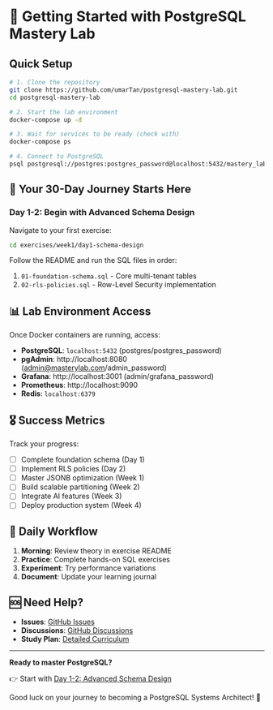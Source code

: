 # 🚀 Getting Started with PostgreSQL Mastery Lab

## Quick Setup

```bash
# 1. Clone the repository
git clone https://github.com/umarTan/postgresql-mastery-lab.git
cd postgresql-mastery-lab

# 2. Start the lab environment
docker-compose up -d

# 3. Wait for services to be ready (check with)
docker-compose ps

# 4. Connect to PostgreSQL
psql postgresql://postgres:postgres_password@localhost:5432/mastery_lab
```

## 🎯 Your 30-Day Journey Starts Here

### Day 1-2: Begin with Advanced Schema Design
Navigate to your first exercise:
```bash
cd exercises/week1/day1-schema-design
```

Follow the README and run the SQL files in order:
1. `01-foundation-schema.sql` - Core multi-tenant tables
2. `02-rls-policies.sql` - Row-Level Security implementation

## 📊 Lab Environment Access

Once Docker containers are running, access:

- **PostgreSQL**: `localhost:5432` (postgres/postgres_password)
- **pgAdmin**: http://localhost:8080 (admin@masterylab.com/admin_password)
- **Grafana**: http://localhost:3001 (admin/grafana_password)
- **Prometheus**: http://localhost:9090
- **Redis**: `localhost:6379`

## 🎖️ Success Metrics

Track your progress:
- [ ] Complete foundation schema (Day 1)
- [ ] Implement RLS policies (Day 2)
- [ ] Master JSONB optimization (Week 1)
- [ ] Build scalable partitioning (Week 2)
- [ ] Integrate AI features (Week 3)
- [ ] Deploy production system (Week 4)

## 🔄 Daily Workflow

1. **Morning**: Review theory in exercise README
2. **Practice**: Complete hands-on SQL exercises
3. **Experiment**: Try performance variations
4. **Document**: Update your learning journal

## 🆘 Need Help?

- **Issues**: [GitHub Issues](https://github.com/umarTan/postgresql-mastery-lab/issues)
- **Discussions**: [GitHub Discussions](https://github.com/umarTan/postgresql-mastery-lab/discussions)
- **Study Plan**: [Detailed Curriculum](STUDY_PLAN.md)

---

**Ready to master PostgreSQL?** 

👉 Start with [Day 1-2: Advanced Schema Design](exercises/week1/day1-schema-design/README.md)

Good luck on your journey to becoming a PostgreSQL Systems Architect! 🐘